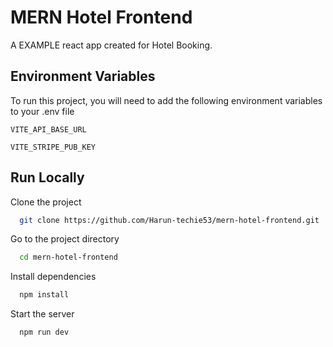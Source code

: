 
# MERN Hotel Frontend

A EXAMPLE react app created for Hotel Booking.



## Environment Variables

To run this project, you will need to add the following environment variables to your .env file

`VITE_API_BASE_URL`

`VITE_STRIPE_PUB_KEY`


## Run Locally

Clone the project

```bash
  git clone https://github.com/Harun-techie53/mern-hotel-frontend.git
```

Go to the project directory

```bash
  cd mern-hotel-frontend
```

Install dependencies

```bash
  npm install
```

Start the server

```bash
  npm run dev
```

